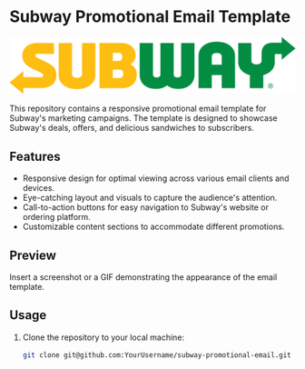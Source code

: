 # Subway Promotional Email Template

![Subway Logo](/images/subway_logo.png)

This repository contains a responsive promotional email template for Subway's marketing campaigns. The template is designed to showcase Subway's deals, offers, and delicious sandwiches to subscribers.

## Features

- Responsive design for optimal viewing across various email clients and devices.
- Eye-catching layout and visuals to capture the audience's attention.
- Call-to-action buttons for easy navigation to Subway's website or ordering platform.
- Customizable content sections to accommodate different promotions.

## Preview

Insert a screenshot or a GIF demonstrating the appearance of the email template.

## Usage

1. Clone the repository to your local machine:

   ```bash
   git clone git@github.com:YourUsername/subway-promotional-email.git
